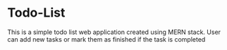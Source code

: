 # Todo-List

This is a simple todo list web application created using MERN stack.
User can add new tasks or mark them as finished if the task is completed
